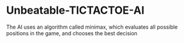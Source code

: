 # Unbeatable-TICTACTOE-AI
The AI uses an algorithm called minimax, which evaluates all possible positions in the game, and chooses the best decision
